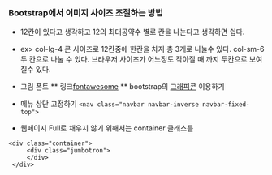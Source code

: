 ### Bootstrap에서 이미지 사이즈 조절하는 방법

* 12칸이 있다고 생각하고 12의 최대공약수 별로 칸을 나눈다고 생각하면 쉽다.
* ex> col-lg-4 큰 사이즈로 12칸중에 한칸을 차지 총 3개로 나눌수 있다. col-sm-6 두 칸으로 나눌 수 있다. 브라우저 사이즈가 어느정도 작아질 때 까지 두칸으로 보여질수 있다. 

* 그림 폰트 
  ** 링크[fontawesome](https://fontawesome.com/)
  ** bootstrap의 [그래피콘](https://getbootstrap.com/docs/3.3/components/) 이용하기 
  
* 메뉴 상단 고정하기
 ```<nav class="navbar navbar-inverse navbar-fixed-top">```
 
* 웹페이지 Full로 채우지 않기 위해서는 container 클래스를 
 ```
 <div class="container">
      <div class="jumbotron">
      </div>
  </div> 
  ```
